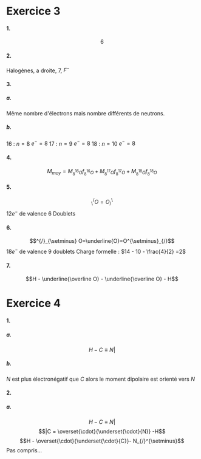 # Exercice 3
#### 1.
$$6$$
#### 2.
Halogènes, a droite, $7$, $F^{-}$

#### 3.
##### a.
Même nombre d'électrons mais nombre différents de neutrons.
##### b.
16 : $n=8$ $e^{-}=8$
$17$ : $n=  9$ $e^{-} = 8$
$18$ : $n=10$ $e^{-}=8$

#### 4.
$$M_{moy} = M_{_{8}^{16}O}f_{_{8}^{16}O}+M_{_{8}^{17}O}f_{_{8}^{17}O} + M_{_{8}^{18}O}f_{_{8}^{18}O}$$

#### 5.
$$_\setminus^{/} O=O ^\setminus _{/}$$
$12 e^{-}$ de valence $6$ Doublets 


#### 6.
$$^{/}_{\setminus} O=\underline{O}=O^{\setminus}_{/}$$
$18e^{-}$ de valence $9$ doublets
Charge formelle : $14 - 10 - \frac{4}{2} =2$

#### 7.
$$H - \underline{\overline O} - \underline{\overline O} - H$$


# Exercice 4
#### 1.
##### a.
$$H -C \equiv N | $$

##### b.
$N$ est plus électronégatif que $C$ alors le moment dipolaire est orienté vers $N$ 

#### 2.
##### a.
$$H -C \equiv N | $$
$$|C = \overset{\cdot}{\underset{\cdot}{N}} -H$$
$$H - \overset{\cdot}{\underset{\cdot}{C}}- N_{/}^{\setminus}$$
$$$$
Pas compris...
